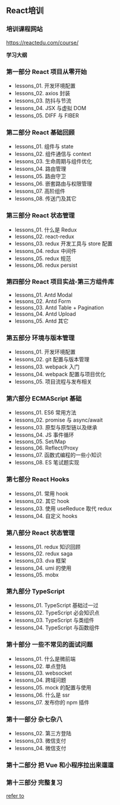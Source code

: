 ## React培训

### 培训课程网站
<https://reactedu.com/course/>

**学习大纲**

### 第一部分 React 项目从零开始
* lessons_01. 开发环境配置
* lessons_02. axios 封装
* lessons_03. 防抖与节流
* lessons_04. JSX 与虚拟 DOM
* lessons_05. DIFF 与 FIBER

### 第二部分 React 基础回顾
* lessons_01. 组件与 state
* lessons_02. 组件通信与 context
* lessons_03. 生命周期与组件优化
* lessons_04. 路由管理
* lessons_05. 路由守卫
* lessons_06. 嵌套路由与权限管理
* lessons_07. 高阶组件
* lessons_08. 传送门及其它

### 第三部分 React 状态管理
* lessons_01. 什么是 Redux
* lessons_02. react-redux
* lessons_03. redux 开发工具与 store 配置
* lessons_04. redux 中间件
* lessons_05. redux 规范
* lessons_06. redux persist

### 第四部分 React 项目实战-第三方组件库
* lessons_01. Antd Modal
* lessons_02. Antd Form
* lessons_03. Antd Table + Pagination
* lessons_04. Antd Upload
* lessons_05. Antd 其它

### 第五部分 环境与版本管理
* lessons_01. 开发环境配置
* lessons_02. git 配置与版本管理
* lessons_03. webpack 入门
* lessons_04. webpack 配置与项目优化
* lessons_05. 项目流程与发布相关

### 第六部分 ECMAScript 基础
* lessons_01. ES6 常用方法
* lessons_02. promise 与 async/await
* lessons_03. 原型与原型链以及继承
* lessons_04. JS 事件循环
* lessons_05. Set/Map
* lessons_06. Reflect/Proxy
* lessons_07. 函数式编程的一些小知识
* lessons_08. ES 笔试题实现

### 第七部分 React Hooks
* lessons_01. 常用 hook
* lessons_02. 其它 hook
* lessons_03. 使用 useReduce 取代 redux
* lessons_04. 自定义 hooks

### 第八部分 React 状态管理
* lessons_01. redux 知识回顾
* lessons_02. redux saga
* lessons_03. dva 框架
* lessons_04. umi 的使用
* lessons_05. mobx

### 第九部分 TypeScript
* lessons_01. TypeScript 基础过一过
* lessons_02. TypeScript 必会知识点
* lessons_03. TypeScript 与类组件
* lessons_04. TypeScript 与函数组件

### 第十部分 一些不常见的面试问题
* lessons_01. 什么是微前端
* lessons_02. 单点登陆
* lessons_03. websocket
* lessons_04. 跨域问题
* lessons_05. mock 的配置与使用
* lessons_06. 什么是 ssr
* lessons_07. 发布你的 npm 插件

### 第十一部分 杂七杂八
* lessons_02. 第三方登陆
* lessons_03. 微信支付
* lessons_04. 微信支付

### 第十二部分 把 Vue 和小程序拉出来遛遛

### 第十三部分 完整复习

[refer to](http://blog.fenotes.com/schedule.html)
